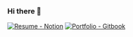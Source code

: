 ### Hi there 👋

[![Resume - Notion](https://img.shields.io/static/v1?label=Notion&message=Resume&color=E16259&style=flat)](https://www.notion.so/43f46871b88a4d2286109b390ec85b52) 
[![Portfolio - Gitbook](https://img.shields.io/static/v1?label=GitHub&message=SangSoo's+Portfolio&color=6366E0&style=flat)](https://github.com/tkdtn1427/Portfolio)



<!--
**tkdtn1427/tkdtn1427** is a ✨ _special_ ✨ repository because its `README.md` (this file) appears on your GitHub profile.

[![Hyune's-lab](https://img.shields.io/static/v1?label=Github&message=Hyune's-lab&color=0DB46D&style=flat)](https://github.com/Hyune-s-lab)


Here are some ideas to get you started:

- 🔭 I’m currently working on ...
- 🌱 I’m currently learning ...
- 👯 I’m looking to collaborate on ...
- 🤔 I’m looking for help with ...
- 💬 Ask me about ...
- 📫 How to reach me: ...
- 😄 Pronouns: ...
- ⚡ Fun fact: ...
-->
